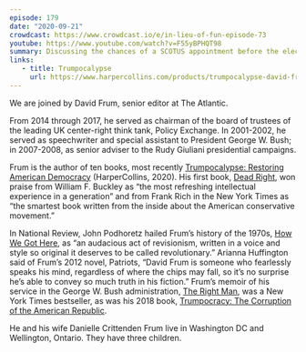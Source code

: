 ```yaml
---
episode: 179
date: "2020-09-21"
crowdcast: https://www.crowdcast.io/e/in-lieu-of-fun-episode-73
youtube: https://www.youtube.com/watch?v=F55yBPHQT98
summary: Discussing the chances of a SCOTUS appointment before the election, and what comes after
links:
   - title: Trumpocalypse
     url: https://www.harpercollins.com/products/trumpocalypse-david-frum?variant=32116410613794
---
```

We are joined by David Frum, senior editor at The Atlantic.

From 2014 through 2017, he served as chairman of the board of trustees of the
leading UK center-right think tank, Policy Exchange. In 2001-2002, he served as
speechwriter and special assistant to President George W. Bush; in 2007-2008,
as senior adviser to the Rudy Giuliani presidential campaigns.

Frum is the author of ten books, most recently [Trumpocalypse: Restoring
American Democracy][book1] (HarperCollins, 2020). His first book, [Dead
Right][book2], won praise from William F. Buckley as “the most refreshing
intellectual experience in a generation” and from Frank Rich in the New York
Times as “the smartest book written from the inside about the American
conservative movement.” 

In National Review, John Podhoretz hailed Frum’s history of the 1970s, [How We
Got Here][book3], as “an audacious act of revisionism, written in a voice and
style so original it deserves to be called revolutionary.” Arianna Huffington
said of Frum’s 2012 novel, Patriots, “David Frum is someone who fearlessly
speaks his mind, regardless of where the chips may fall, so it’s no surprise
he’s able to convey so much truth in his fiction.” Frum’s memoir of his service
in the George W. Bush administration, [The Right Man][book4], was a New York
Times bestseller, as was his 2018 book, [Trumpocracy: The Corruption of the
American Republic][book5].

He and his wife Danielle Crittenden Frum live in Washington DC and Wellington,
Ontario. They have three children.

[book1]: https://www.harpercollins.com/products/trumpocalypse-david-frum?variant=32116410613794
[book2]: https://www.basicbooks.com/titles/david-frum/dead-right/9780465098255
[book3]: https://www.manhattan-institute.org/howwegothere
[book4]: https://www.penguinrandomhouse.com/books/56813/the-right-man-by-david-frum
[book5]: https://www.harpercollins.com/products/trumpocracy-david-frum?variant=32206394064930

